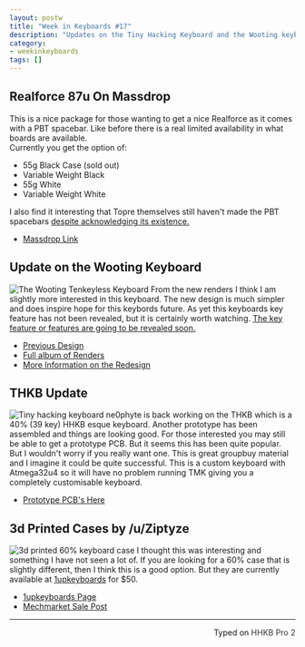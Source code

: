 ```yaml
---
layout: postw
title: "Week in Keyboards #17"
description: "Updates on the Tiny Hacking Keyboard and the Wooting keyboard."
category: 
- weekinkeyboards
tags: []
---
```

## Realforce 87u On Massdrop
This is a nice package for those wanting to get a nice Realforce as it comes with a PBT spacebar. Like before there is a real limited availability in what boards are available.  
Currently you get the option of:

* 55g Black Case (sold out)
* Variable Weight Black
* 55g White
* Variable Weight White

I also find it interesting that Topre themselves still haven't made the PBT spacebars [despite acknowledging its existence.](https://www.facebook.com/topre.realforce/posts/1112484978766413)

* [Massdrop Link](https://www.massdrop.com/buy/topre-realforce-87u?mode=guest_open)

## Update on the Wooting Keyboard
![The Wooting Tenkeyless Keyboard](https://i.imgur.com/ngDgHhj.jpg)
From the new renders I think I am slightly more interested in this keyboard. The new design is much simpler and does inspire hope for this keybords future. As yet this keyboards key feature has not been revealed, but it is certainly worth watching. [The key feature or features are going to be revealed soon.](https://www.reddit.com/r/MechanicalKeyboards/comments/3okn08/photos_we_revised_the_wooting_keyboard_design_w/cvy2dh0)

* [Previous Design](https://blog.wooting.nl/look-at-this-wooting-mechanical-keyboard/)
* [Full album of Renders](https://imgur.com/a/RRwb5)
* [More Information on the Redesign](https://blog.wooting.nl/the-best-mechanical-keyboard/)

## THKB Update
![Tiny hacking keyboard](https://i.imgur.com/cZcGrJ7.jpg)
ne0phyte is back working on the THKB which is a 40% (39 key) HHKB esque keyboard. Another prototype has been assembled and things are looking good. For those interested you may still be able to get a prototype PCB. But it seems this has been quite popular. But I wouldn't worry if you really want one. This is great groupbuy material and I imagine it could be quite successful. This is a custom keyboard with Atmega32u4 so it will have no problem running TMK giving you a completely customisable keyboard.

* [Prototype PCB's Here](https://deskthority.net/workshop-f7/thkb-tiny-hacking-keyboard-40-t6455-120.html#p258593)

## 3d Printed Cases by /u/Ziptyze
![3d printed 60% keyboard case](https://i.imgur.com/uX21dwq.jpg)
I thought this was interesting and something I have not seen a lot of. If you are looking for a 60% case that is slightly different, then I think this is a good option.  But they are currently available at [1upkeyboards](https://1upkeyboards.com/index.php?cPath=35) for $50.


* [1upkeyboards Page](https://1upkeyboards.com/index.php?cPath=35)
* [Mechmarket Sale Post](https://redd.it/3neye4)

---------------------------------
 <p style="text-align: right" title="Equipped with Hasu's alternative controller">Typed on <font color="#373737">HHKB Pro 2</font></p>

